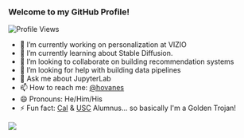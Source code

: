 ### Welcome to my GitHub Profile!

![Profile Views](https://komarev.com/ghpvc/?username=hovikgas)

- 🔭 I’m currently working on personalization at VIZIO
- 🌱 I’m currently learning about Stable Diffusion.
- 👯 I’m looking to collaborate on building recommendation systems
- 🤔 I’m looking for help with building data pipelines
- 💬 Ask me about JupyterLab
- 📫 How to reach me: [@hovanes](https://twitter.com/hovanes)
- 😄 Pronouns: He/Him/His
- ⚡ Fun fact: [Cal](https://berkeley.edu) & [USC](https://usc.edu) Alumnus... so basically I'm a Golden Trojan! 

![](https://hit.yhype.me/github/profile?user_id=17107339)
